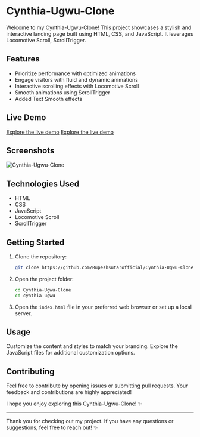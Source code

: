 # Cynthia-Ugwu-Clone

Welcome to my Cynthia-Ugwu-Clone! This project showcases a stylish and interactive landing page built using HTML, CSS, and JavaScript. It leverages Locomotive Scroll, ScrollTrigger.

## Features

- Prioritize performance with optimized animations
- Engage visitors with fluid and dynamic animations
- Interactive scrolling effects with Locomotive Scroll
- Smooth animations using ScrollTrigger
- Added Text Smooth effects

## Live Demo

[Explore the live demo](https://cynthia-ugwu-clone-one.vercel.app/)
[Explore the live demo](https://cynthia-ugwu-clone-git-main-rishi-sharmas-projects.vercel.app/)

## Screenshots

![Cynthia-Ugwu-Clone](https://github.com/Rupeshsutarofficial/Cynthia-Ugwu-Clone/assets/146075201/3fba9cd9-b6fb-47c4-9d87-162aa2c03f7d)

## Technologies Used

- HTML
- CSS
- JavaScript
- Locomotive Scroll
- ScrollTrigger

## Getting Started

1. Clone the repository:
    ```bash
    git clone https://github.com/Rupeshsutarofficial/Cynthia-Ugwu-Clone
    ```

2. Open the project folder:
    ```bash
    cd Cynthia-Ugwu-Clone
    cd cynthia ugwu
    ```

3. Open the `index.html` file in your preferred web browser or set up a local server.

## Usage

Customize the content and styles to match your branding. Explore the JavaScript files for additional customization options.

## Contributing

Feel free to contribute by opening issues or submitting pull requests. Your feedback and contributions are highly appreciated!




I hope you enjoy exploring this Cynthia-Ugwu-Clone! ✨

---

Thank you for checking out my project. If you have any questions or suggestions, feel free to reach out! ✨
